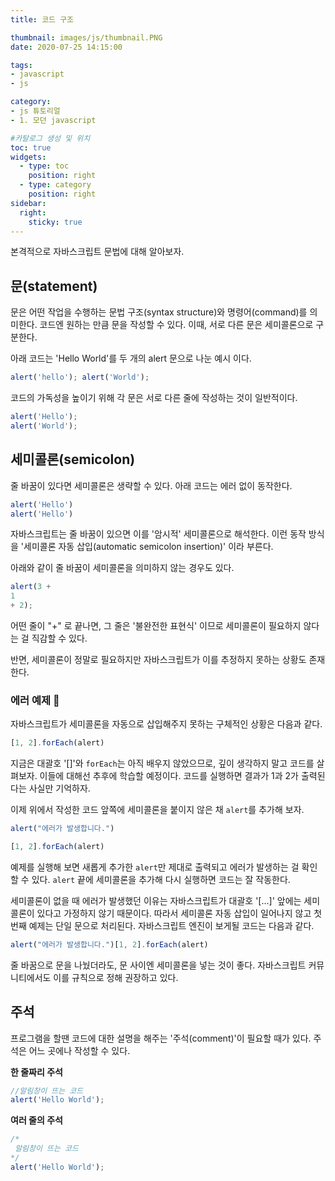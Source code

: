 ```yaml
---
title: 코드 구조

thumbnail: images/js/thumbnail.PNG
date: 2020-07-25 14:15:00

tags: 
- javascript
- js

category:
- js 튜토리얼
- 1. 모던 javascript

#카탈로그 생성 및 위치
toc: true
widgets:
  - type: toc
    position: right
  - type: category
    position: right
sidebar:
  right:
    sticky: true
---
```


본격적으로 자바스크립트 문법에 대해 알아보자.
<!-- more -->

## 문(statement)
문은 어떤 작업을 수행하는 문법 구조(syntax structure)와 명령어(command)를 의미한다. 코드엔 원하는 만큼 문을 작성할 수 있다. 이때, 서로 다른 문은 세미콜론으로 구분한다.

아래 코드는 'Hello World'를 두 개의 alert 문으로 나눈 예시 이다.
```js
alert('hello'); alert('World');
```

코드의 가독성을 높이기 위해 각 문은 서로 다른 줄에 작성하는 것이 일반적이다.
```js
alert('Hello');
alert('World');
```

## 세미콜론(semicolon)
줄 바꿈이 있다면 세미콜론은 생략할 수 있다. 
아래 코드는 에러 없이 동작한다.
```js
alert('Hello')
alert('Hello')
```

자바스크립트는 줄 바꿈이 있으면 이를 '암시적' 세미콜론으로 해석한다. 이런 동작 방식을 '세미콜론 자동 삽입(automatic semicolon insertion)' 이라 부른다.

아래와 같이 줄 바꿈이 세미콜론을 의미하지 않는 경우도 있다.
```js
alert(3 +
1
+ 2);
```
어떤 줄이 "+" 로 끝나면, 그 줄은 '불완전한 표현식' 이므로 세미콜론이 필요하지 않다는 걸 직감할 수 있다. 

반면, 세미콜론이 정말로 필요하지만 자바스크립트가 이를 추정하지 못하는 상황도 존재한다.

### 에러 예제 🚨
자바스크립트가 세미콜론을 자동으로 삽입해주지 못하는 구체적인 상황은 다음과 같다.
```js
[1, 2].forEach(alert)
```

지금은 대괄호 '[]'와 `forEach`는 아직 배우지 않았으므로, 깊이 생각하지 말고 코드를 살펴보자. 이들에 대해선 추후에 학습할 예정이다. 코드를 실행하면 결과가 1과 2가 출력된다는 사실만 기억하자. 

이제 위에서 작성한 코드 앞쪽에 세미콜론을 붙이지 않은 채 `alert`를 추가해 보자.
```js
alert("에러가 발생합니다.")

[1, 2].forEach(alert)
```
예제를 실행해 보면 새롭게 추가한 `alert`만 제대로 출력되고 에러가 발생하는 걸 확인할 수 있다. `alert` 끝에 세미콜론을 추가해 다시 실행하면 코드는 잘 작동한다.

세미콜론이 없을 때 에러가 발생했던 이유는 자바스크립트가 대괄호 '[...]' 앞에는 세미콜론이 있다고 가정하지 않기 때문이다. 따라서 세미콜론 자동 삽입이 일어나지 않고 첫 번째 예제는 단일 문으로 처리된다. 자바스크립트 엔진이 보게될 코드는 다음과 같다.

```js
alert("에러가 발생합니다.")[1, 2].forEach(alert)
```

줄 바꿈으로 문을 나눴더라도, 문 사이엔 세미콜론을 넣는 것이 좋다. 자바스크립트 커뮤니티에서도 이를 규칙으로 정해 권장하고 있다.

## 주석
프로그램을 할땐 코드에 대한 설명을 해주는 '주석(comment)'이 필요할 때가 있다. 주석은 어느 곳에나 작성할 수 있다.

**한 줄짜리 주석**
```js
//알림창이 뜨는 코드
alert('Hello World');
```

**여러 줄의 주석**
```js
/*
 알림창이 뜨는 코드
*/
alert('Hello World');
```